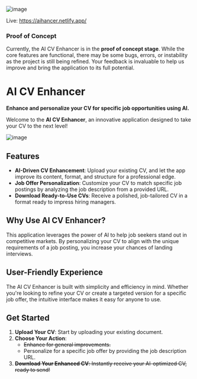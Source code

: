 ![image](https://github.com/user-attachments/assets/ee636550-8fa0-4d41-a94f-a060151e9a0f)

Live: https://aihancer.netlify.app/



### Proof of Concept  
Currently, the AI CV Enhancer is in the **proof of concept stage**. While the core features are functional, there may be some bugs, errors, or instability as the project is still being refined. Your feedback is invaluable to help us improve and bring the application to its full potential.  

# AI CV Enhancer  

**Enhance and personalize your CV for specific job opportunities using AI.**  

Welcome to the **AI CV Enhancer**, an innovative application designed to take your CV to the next level!  

![image](https://github.com/user-attachments/assets/dde356d9-b112-4a06-a3c3-79e56dffc2ed)

## Features  
- **AI-Driven CV Enhancement**: Upload your existing CV, and let the app improve its content, format, and structure for a professional edge.  
- **Job Offer Personalization**: Customize your CV to match specific job postings by analyzing the job description from a provided URL.  
- **Download Ready-to-Use CVs**: Receive a polished, job-tailored CV in a format ready to impress hiring managers.  

## Why Use AI CV Enhancer?  
This application leverages the power of AI to help job seekers stand out in competitive markets. By personalizing your CV to align with the unique requirements of a job posting, you increase your chances of landing interviews.  

## User-Friendly Experience  
The AI CV Enhancer is built with simplicity and efficiency in mind. Whether you're looking to refine your CV or create a targeted version for a specific job offer, the intuitive interface makes it easy for anyone to use.  

## Get Started  
1. **Upload Your CV**: Start by uploading your existing document.  
2. **Choose Your Action**:  
   - ~~Enhance for general improvements.~~  
   - Personalize for a specific job offer by providing the job description URL.  
3. ~~**Download Your Enhanced CV**: Instantly receive your AI-optimized CV, ready to send!~~  

